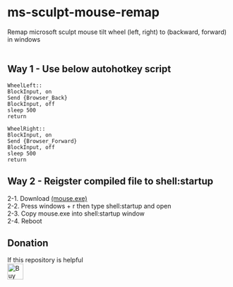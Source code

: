 # ms-sculpt-mouse-remap
Remap microsoft sculpt mouse tilt wheel (left, right) to (backward, forward) in windows
</br></br>
## Way 1 - Use below autohotkey script
```Autohotkey
WheelLeft::
BlockInput, on
Send {Browser_Back}
BlockInput, off
sleep 500
return

WheelRight::
BlockInput, on
Send {Browser_Forward}
BlockInput, off
sleep 500
return
```

## Way 2 - Reigster compiled file to shell:startup
2-1. Download [(mouse.exe)](https://github.com/gheron772/ms-sculpt-mouse-remap/raw/main/mouse.exe)  
2-2. Press windows + r then type shell:startup and open  
2-3. Copy mouse.exe into shell:startup window  
2-4. Reboot  

## Donation
If this repository is helpful  
<a href='https://ko-fi.com/D1D02VFSG' target='_blank'><img height='36' style='border:0px;height:36px;' src='https://cdn.ko-fi.com/cdn/kofi2.png?v=2' border='0' alt='Buy Me a Coffee at ko-fi.com' /></a>
